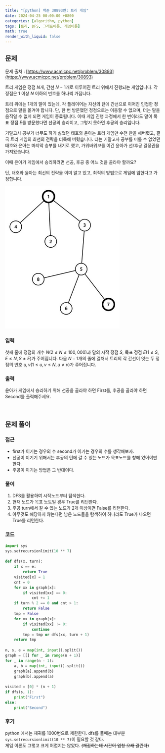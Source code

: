 ```yaml
---
title: "[python] 백준 30893번: 트리 게임"
date: 2024-04-25 00:00:00 +0800
categories: [algorithm, python]
tags: [트리, DFS, 그래프이론, 게임이론]
math: true
render_with_liquid: false
---
```


## 문제

문제 출처 : [https://www.acmicpc.net/problem/30893](https://www.acmicpc.net/problem/30893)

트리 게임은 정점 
$N$개, 간선 
$N-1$개로 이루어진 트리 위에서 진행되는 게임입니다. 각 정점은 
$1$ 이상 
$N$ 이하의 번호를 하나씩 가집니다.

트리 위에는 
$1$개의 말이 있는데, 각 플레이어는 자신의 턴에 간선으로 이어진 인접한 정점으로 말을 옮겨야 합니다. 단, 한 번 방문했던 정점으로는 이동할 수 없으며, 더는 말을 움직일 수 없게 되면 게임이 종료됩니다. 이때 게임 진행 과정에서 한 번이라도 말이 목표 정점 
$E$를 방문했다면 선공의 승리이고, 그렇지 못하면 후공의 승리입니다.

기말고사 공부가 너무도 하기 싫었던 태호와 윤아는 트리 게임만 수천 판을 해버렸고, 결국 트리 게임의 최선의 전략을 터득해 버렸습니다. 더는 기말고사 공부를 미룰 수 없었던 태호와 윤아는 마지막 승부를 내기로 했고, 가위바위보를 이긴 윤아가 선/후공 결정권을 가져왔습니다.

이때 윤아가 게임에서 승리하려면 선공, 후공 중 어느 것을 골라야 할까요?

단, 태호와 윤아는 최선의 전략을 이미 알고 있고, 최적의 방법으로 게임에 임한다고 가정합니다.

![boj30893](/assets/img/boj30893.jpeg)

### 입력

첫째 줄에 정점의 개수 
$N (2≤N≤100,000)$과 말의 시작 정점 
$S$, 목표 정점 
$E (1≤S, E≤N, S≠E)$가 주어집니다. 다음 
$N-1$개의 줄에 걸쳐서 트리의 각 간선이 잇는 두 정점의 번호 
$u, v (1≤u, v≤N, u≠v)$가 주어집니다.

### 출력

윤아가 게임에서 승리하기 위해 선공을 골라야 하면 First를, 후공을 골라야 하면 Second를 출력해주세요.
<br><br><br>

## 문제 풀이

### 접근

- first가 이기는 경우의 수 second가 이기는 경우의 수를 생각해보자.
- 선공이 이기기 위해서는 후공의 턴에 갈 수 있는 노드가 목표노드를 향해 있어야만 한다.
- 후공이 이기는 방법은 그 반대이다.

### 풀이

1. DFS를 활용하여 시작노드부터 탐색한다.
2. 현재 노드가 목표 노트일 경우 True를 리턴한다.
3. 후공 turn에서 갈 수 있는 노드가 2개 이상이면 False를 리턴한다.
4. 아무것도 해당하지 않는다면 남은 노드들을 탐색하여 하나라도 True가 나오면 True를 리턴한다.

### 코드

```python
import sys
sys.setrecursionlimit(10 ** 7)

def dfs(x, turn):
    if x == e:
        return True
    visited[x] = 1
    cnt = 0
    for xx in graph[x]:
        if visited[xx] == 0:
            cnt += 1
    if turn % 2 == 0 and cnt > 1:
        return False
    tmp = False
    for xx in graph[x]:
        if visited[xx] != 0:
            continue
        tmp = tmp or dfs(xx, turn + 1)
    return tmp

n, s, e = map(int, input().split())
graph = [[] for _ in range(n + 1)]
for _ in range(n - 1):
    a, b = map(int, input().split())
    graph[a].append(b)
    graph[b].append(a)

visited = [0] * (n + 1)
if dfs(s, 1):
    print("First")
else:
    print("Second")
```

### 후기
python 에서는 재귀를 1000번으로 제한한다. dfs를 풀때는 대부분 ```sys.setrecursionlimit(10 ** 7)```이 필요할 것 같다.<br>
게임 이론도 그렇고 크게 어렵지는 않았다. ~~(채점하는데 시간이 엄청 오래 걸린다)~~